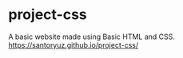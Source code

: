 # project-css
A basic website made using Basic HTML and CSS.
 https://santoryuz.github.io/project-css/
